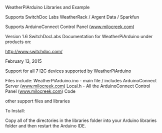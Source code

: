 WeatherPiArduino Libraries and Example

Supports SwitchDoc Labs WeatherRack / Argent Data / Sparkfun

Supports ArduinoConnect Control Panel (www.milocreek.com)

Version 1.6
SwitchDocLabs
Documentation for WeatherPiArduino under products on:

http://www.switchdoc.com/

February 13, 2015

Support for all 7 I2C devices supported by WeatherPiArduino

Files include:
	WeatherPiArduino.ino - main file / includes ArduinoConnect Server (www.milocreek.com)
	Local.h - All the ArduinoConnect Control Panel (www.milocreek.com) Code
	

other support files and libraries

To Install:

Copy all of the directories in the libraries folder into your Arduino libraries folder and then restart the Arduino IDE.




